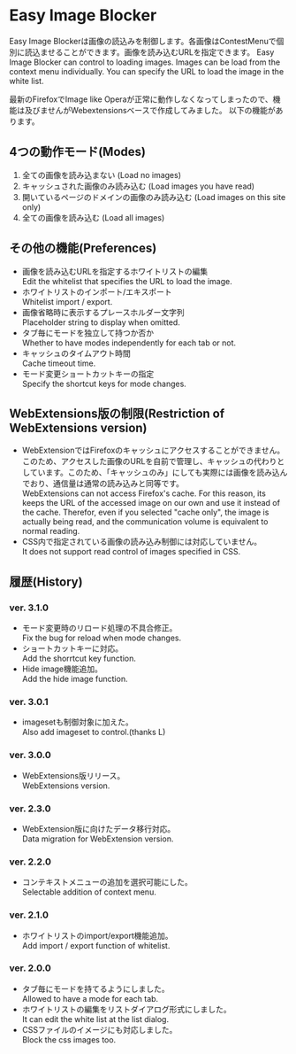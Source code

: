 # Easy Image Blocker
Easy Image Blockerは画像の読込みを制御します。各画像はContestMenuで個別に読込ませることができます。画像を読み込むURLを指定できます。
Easy Image Blocker can control to loading images. Images can be load from the context menu individually. You can specify the URL to load the image in the white list.

最新のFirefoxでImage like Operaが正常に動作しなくなってしまったので、機能は及びませんがWebextensionsベースで作成してみました。
以下の機能があります。

## 4つの動作モード(Modes)
1. 全ての画像を読み込まない&nbsp;(Load no images)
1. キャッシュされた画像のみ読み込む&nbsp;(Load images you have read)
1. 開いているページのドメインの画像のみ読み込む&nbsp;(Load images on this site only)
1. 全ての画像を読み込む&nbsp;(Load all images)

## その他の機能(Preferences)
* 画像を読み込むURLを指定するホワイトリストの編集<br />Edit the whitelist that specifies the URL to load the image.
* ホワイトリストのインポート/エキスポート<br />Whitelist import / export.
* 画像省略時に表示するプレースホルダー文字列<br />Placeholder string to display when omitted.
* タブ毎にモードを独立して持つか否か<br />Whether to have modes independently for each tab or not.
* キャッシュのタイムアウト時間<br />Cache timeout time.
* モード変更ショートカットキーの指定<br />Specify the shortcut keys for mode changes.

## WebExtensions版の制限(Restriction of WebExtensions version)
* WebExtensionではFirefoxのキャッシュにアクセスすることができません。このため、アクセスした画像のURLを自前で管理し、キャッシュの代わりとしています。このため、「キャッシュのみ」にしても実際には画像を読み込んでおり、通信量は通常の読み込みと同等です。<br />WebExtensions can not access Firefox's cache. For this reason, its keeps the URL of the accessed image on our own and use it instead of the cache. Therefor, even if you selected "cache only", the image is actually being read, and the communication volume is equivalent to normal reading.
* CSS内で指定されている画像の読み込み制御には対応していません。<br />It does not support read control of images specified in CSS.

## 履歴(History)
### ver. 3.1.0
* モード変更時のリロード処理の不具合修正。<br />Fix the bug for reload when mode changes.
* ショートカットキーに対応。<br />Add the shorrtcut key function.
* Hide image機能追加。<br />Add the hide image function.
### ver. 3.0.1
* imagesetも制御対象に加えた。<br />Also add imageset to control.(thanks L)
### ver. 3.0.0
* WebExtensions版リリース。<br />WebExtensions version.
### ver. 2.3.0
* WebExtension版に向けたデータ移行対応。<br />Data migration for WebExtension version.
### ver. 2.2.0
* コンテキストメニューの追加を選択可能にした。<br />Selectable addition of context menu.
### ver. 2.1.0
* ホワイトリストのimport/export機能追加。<br />Add import / export function of whitelist.
### ver. 2.0.0
* タブ毎にモードを持てるようにしました。<br />Allowed to have a mode for each tab.
* ホワイトリストの編集をリストダイアログ形式にしました。<br />It can edit the white list at the list dialog.
* CSSファイルのイメージにも対応しました。<br />Block the css images too.
